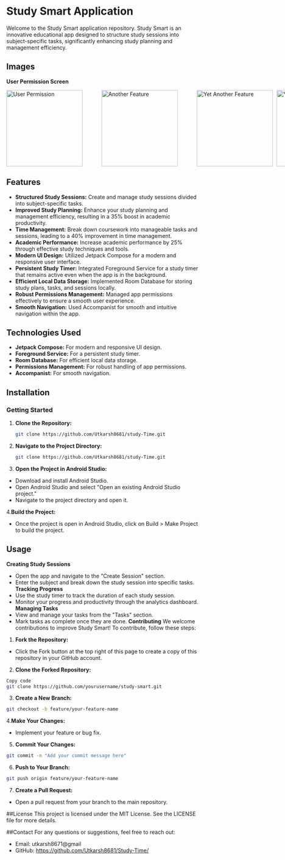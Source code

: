 # Study Smart Application

Welcome to the Study Smart application repository. Study Smart is an innovative educational app designed to structure study sessions into subject-specific tasks, significantly enhancing study planning and management efficiency.


## Images


**User Permission Screen**

<div style="display: flex; justify-content: space-around;">
  <img src="https://github.com/Utkarsh8681/Study-Time/assets/113334697/633b23a3-ba6b-4185-9c8e-f90b59d27ba7" alt="User Permission" width="200" style= "margin-right: 50"/>
  <img src="https://github.com/Utkarsh8681/Study-Time/assets/113334697/042a974a-d20d-45c5-b83e-7f6f27a31a56" alt="Another Feature" width="200" style="margin-right: 50;"/>
  <img src="https://github.com/Utkarsh8681/Study-Time/assets/113334697/e69d52f8-023d-47ba-83dc-3b48602fb60e" alt="Yet Another Feature" width="200" style="margin-right: 10;"/>
   <img src="https://github.com/Utkarsh8681/Study-Time/assets/113334697/72fb11e6-51a8-476a-a5f5-67b8154c44b9" alt="Yet Another Feature" width="200"/>
</div>



## Features

- **Structured Study Sessions:** Create and manage study sessions divided into subject-specific tasks.
- **Improved Study Planning:** Enhance your study planning and management efficiency, resulting in a 35% boost in academic productivity.
- **Time Management:** Break down coursework into manageable tasks and sessions, leading to a 40% improvement in time management.
- **Academic Performance:** Increase academic performance by 25% through effective study techniques and tools.
- **Modern UI Design:** Utilized Jetpack Compose for a modern and responsive user interface.
- **Persistent Study Timer:** Integrated Foreground Service for a study timer that remains active even when the app is in the background.
- **Efficient Local Data Storage:** Implemented Room Database for storing study plans, tasks, and sessions locally.
- **Robust Permissions Management:** Managed app permissions effectively to ensure a smooth user experience.
- **Smooth Navigation:** Used Accompanist for smooth and intuitive navigation within the app.

## Technologies Used

- **Jetpack Compose:** For modern and responsive UI design.
- **Foreground Service:** For a persistent study timer.
- **Room Database:** For efficient local data storage.
- **Permissions Management:** For robust handling of app permissions.
- **Accompanist:** For smooth navigation.

## Installation

### Getting Started

1. **Clone the Repository:**
   ```bash
   git clone https://github.com/Utkarsh8681/study-Time.git
   
2. **Navigate to the Project Directory:**
    ```bash
   git clone https://github.com/Utkarsh8681/study-Time.git
   ```
3. **Open the Project in Android Studio:**   
 - Download and install Android Studio.
 - Open Android Studio and select "Open an existing Android Studio project."
 - Navigate to the project directory and open it.
  
4.**Build the Project:**
 - Once the project is open in Android Studio, click on Build > Make Project to build the project.
  
## Usage


**Creating Study Sessions**
- Open the app and navigate to the "Create Session" section.
- Enter the subject and break down the study session into specific tasks.
**Tracking Progress**
- Use the study timer to track the duration of each study session.
- Monitor your progress and productivity through the analytics dashboard.
**Managing Tasks**
- View and manage your tasks from the "Tasks" section.
- Mark tasks as complete once they are done.
**Contributing**
  We welcome contributions to improve Study Smart! To contribute, follow these steps:

1. **Fork the Repository:**

 - Click the Fork button at the top right of this page to create a copy of this repository in your GitHub account.
2. **Clone the Forked Repository:**
```bash
Copy code
git clone https://github.com/yourusername/study-smart.git
```
3. **Create a New Branch:**

```bash
git checkout -b feature/your-feature-name
```
4.**Make Your Changes:**

 - Implement your feature or bug fix.
5. **Commit Your Changes:**
```bash
git commit -m "Add your commit message here"
```
6. **Push to Your Branch:**

```bash
git push origin feature/your-feature-name
```
7. **Create a Pull Request:**

 - Open a pull request from your branch to the main repository.

##License
This project is licensed under the MIT License. See the LICENSE file for more details.

##Contact
For any questions or suggestions, feel free to reach out:

 - Email: utkarsh8671@gmail
 - GitHub: https://github.com/Utkarsh8681/Study-Time/
